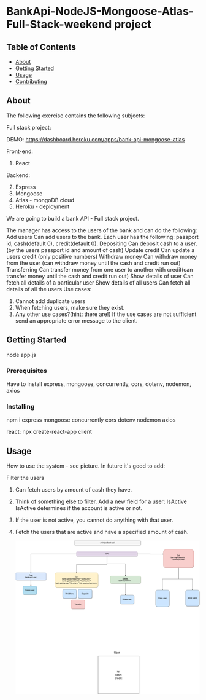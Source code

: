 # BankApi-NodeJS-Mongoose-Atlas-Full-Stack-weekend project

## Table of Contents

- [About](#about)
- [Getting Started](#getting_started)
- [Usage](#usage)
- [Contributing](../CONTRIBUTING.md)

## About <a name = "about"></a>

The following exercise contains the following subjects:

Full stack project:

DEMO: https://dashboard.heroku.com/apps/bank-api-mongoose-atlas

Front-end:

1. React

Backend:

2. Express
3. Mongoose
4. Atlas - mongoDB cloud
5. Heroku - deployment

We are going to build a bank API - Full stack project.

The manager has access to the users of the bank and can do
the following:
Add users
Can add users to the bank. Each user has the following:
passport id, cash(default 0), credit(default 0).
Depositing
Can deposit cash to a user. (by the users passport id and
amount of cash)
Update credit
Can update a users credit (only positive numbers)
Withdraw money
Can withdraw money from the user (can withdraw money until
the cash and credit run out)
Transferring
Can transfer money from one user to another with credit(can
transfer money until the cash and credit run out)
Show details of user
Can fetch all details of a particular user
Show details of all users
Can fetch all details of all the users
Use cases:

1. Cannot add duplicate users
2. When fetching users, make sure they exist.
3. Any other use cases?(hint: there are!)
   If the use cases are not sufficient send an appropriate error
   message to the client.

## Getting Started <a name = "getting_started"></a>

node app.js

### Prerequisites

Have to install express, mongoose, concurrently, cors, dotenv, nodemon, axios

### Installing

npm i express mongoose concurrently cors dotenv nodemon axios

react: npx create-react-app client

## Usage <a name = "usage"></a>

How to use the system - see picture.
In future it's good to add:

Filter the users

1. Can fetch users by amount of cash they have.
2. Think of something else to filter.
   Add a new field for a user: IsActive
   IsActive determines if the account is active or not.
3. If the user is not active, you cannot do anything with that
   user.
4. Fetch the users that are active and have a specified amount
   of cash.

   ![plot](./assets/bankapi1.png)

